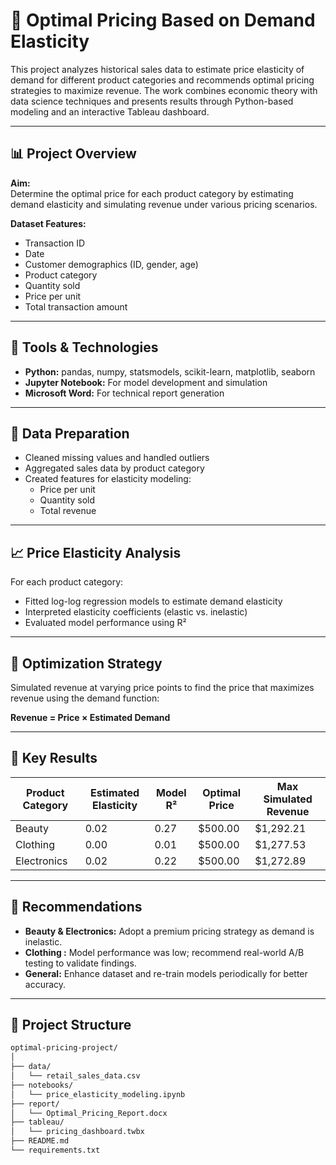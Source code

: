 # 💸 Optimal Pricing Based on Demand Elasticity

This project analyzes historical sales data to estimate price elasticity of demand for different product categories and recommends optimal pricing strategies to maximize revenue. The work combines economic theory with data science techniques and presents results through Python-based modeling and an interactive Tableau dashboard.

---

## 📊 Project Overview

**Aim:**  
Determine the optimal price for each product category by estimating demand elasticity and simulating revenue under various pricing scenarios.

**Dataset Features:**
- Transaction ID
- Date
- Customer demographics (ID, gender, age)
- Product category
- Quantity sold
- Price per unit
- Total transaction amount

---

## 🔧 Tools & Technologies

- **Python:** pandas, numpy, statsmodels, scikit-learn, matplotlib, seaborn  
- **Jupyter Notebook:** For model development and simulation  
- **Microsoft Word:** For technical report generation

---

## 🧹 Data Preparation

- Cleaned missing values and handled outliers
- Aggregated sales data by product category
- Created features for elasticity modeling:
  - Price per unit
  - Quantity sold
  - Total revenue

---

## 📈 Price Elasticity Analysis

For each product category:
- Fitted log-log regression models to estimate demand elasticity
- Interpreted elasticity coefficients (elastic vs. inelastic)
- Evaluated model performance using R²

---

## 🧠 Optimization Strategy

Simulated revenue at varying price points to find the price that maximizes revenue using the demand function:
  
**Revenue = Price × Estimated Demand**

---

## 💼 Key Results

| Product Category | Estimated Elasticity | Model R² | Optimal Price | Max Simulated Revenue |
|------------------|----------------------|----------|---------------|------------------------|
| Beauty           | 0.02                 | 0.27     | $500.00       | $1,292.21              |
| Clothing         | 0.00                 | 0.01     | $500.00       | $1,277.53              |
| Electronics      | 0.02                 | 0.22     | $500.00       | $1,272.89              |

---

## 📌 Recommendations

- **Beauty & Electronics:** Adopt a premium pricing strategy as demand is inelastic.
- **Clothing :** Model performance was low; recommend real-world A/B testing to validate findings.
- **General:** Enhance dataset and re-train models periodically for better accuracy.

---

## 📂 Project Structure

```bash
optimal-pricing-project/
│
├── data/
│   └── retail_sales_data.csv
├── notebooks/
│   └── price_elasticity_modeling.ipynb
├── report/
│   └── Optimal_Pricing_Report.docx
├── tableau/
│   └── pricing_dashboard.twbx
├── README.md
└── requirements.txt

